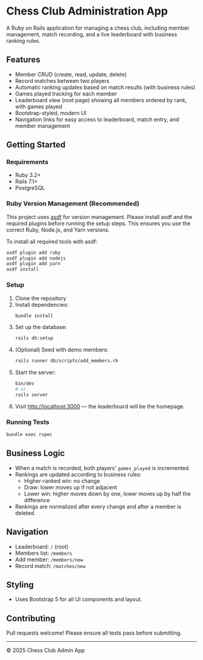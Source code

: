 # Chess Club Administration App

A Ruby on Rails application for managing a chess club, including member management, match recording, and a live leaderboard with business ranking rules.

## Features

- Member CRUD (create, read, update, delete)
- Record matches between two players
- Automatic ranking updates based on match results (with business rules)
- Games played tracking for each member
- Leaderboard view (root page) showing all members ordered by rank, with games played
- Bootstrap-styled, modern UI
- Navigation links for easy access to leaderboard, match entry, and member management

## Getting Started

### Requirements

- Ruby 3.2+
- Rails 7.1+
- PostgreSQL

### Ruby Version Management (Recommended)

This project uses [asdf](https://asdf-vm.com/) for version management. Please install asdf and the required plugins before running the setup steps. This ensures you use the correct Ruby, Node.js, and Yarn versions.

To install all required tools with asdf:

```sh
asdf plugin add ruby
asdf plugin add nodejs
asdf plugin add yarn
asdf install
```

### Setup

1. Clone the repository
2. Install dependencies:
   ```sh
   bundle install
   ```
3. Set up the database:
   ```sh
   rails db:setup
   ```
4. (Optional) Seed with demo members:
   ```sh
   rails runner db/scripts/add_members.rb
   ```
5. Start the server:
   ```sh
   bin/dev
   # or
   rails server
   ```
6. Visit [http://localhost:3000](http://localhost:3000) — the leaderboard will be the homepage.

### Running Tests

```sh
bundle exec rspec
```

## Business Logic

- When a match is recorded, both players' `games_played` is incremented.
- Rankings are updated according to business rules:
  - Higher-ranked win: no change
  - Draw: lower moves up if not adjacent
  - Lower win: higher moves down by one, lower moves up by half the difference
- Rankings are normalized after every change and after a member is deleted.

## Navigation

- Leaderboard: `/` (root)
- Members list: `/members`
- Add member: `/members/new`
- Record match: `/matches/new`

## Styling

- Uses Bootstrap 5 for all UI components and layout.

## Contributing

Pull requests welcome! Please ensure all tests pass before submitting.

---

© 2025 Chess Club Admin App

